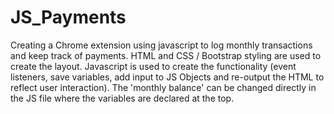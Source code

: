 # JS_Payments
Creating a Chrome extension using javascript to log monthly transactions and keep track of payments. 
HTML and CSS / Bootstrap styling are used to create the layout. Javascript is used to create the functionality (event listeners, save variables, add input to JS Objects and re-output the HTML to reflect user interaction). 
The 'monthly balance' can be changed directly in the JS file where the variables are declared at the top. 

